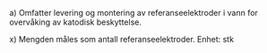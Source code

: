 a) Omfatter levering og montering av referanseelektroder i vann for overvåking av katodisk beskyttelse.

x) Mengden måles som antall referanseelektroder. Enhet: stk

